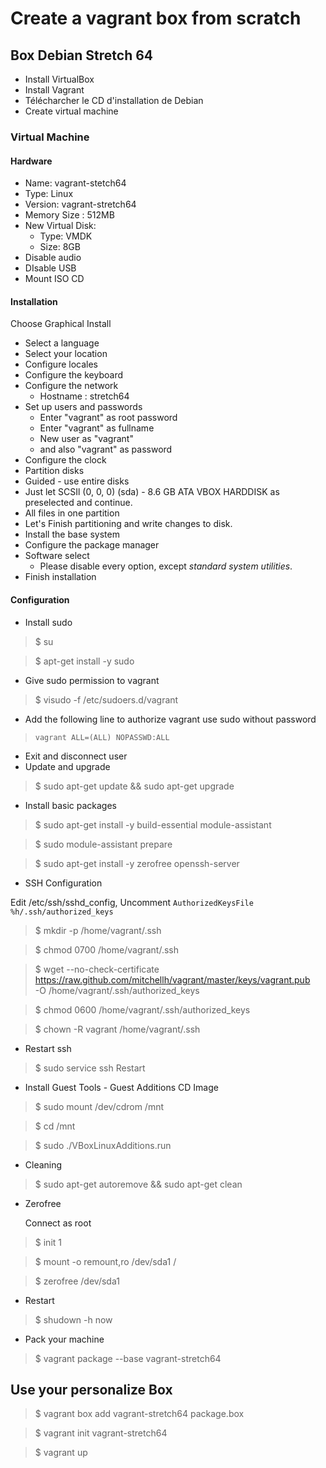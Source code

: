 # Create a vagrant box from scratch

## Box Debian Stretch 64

* Install VirtualBox
* Install Vagrant
* Télécharcher le CD d'installation de Debian
* Create virtual machine

### Virtual Machine

#### Hardware
* Name: vagrant-stetch64
* Type: Linux
* Version: vagrant-stretch64
* Memory Size : 512MB
* New Virtual Disk:
  * Type: VMDK
  * Size: 8GB
 * Disable audio
 * DIsable USB
 * Mount ISO CD

#### Installation
Choose Graphical Install
* Select a language
* Select your location
* Configure locales
* Configure the keyboard
* Configure the network
  * Hostname : stretch64
* Set up users and passwords
  * Enter "vagrant" as root password
  * Enter "vagrant" as fullname
  * New user as "vagrant"
  * and also "vagrant" as password
* Configure the clock
* Partition disks
 * Guided - use entire disks
 * Just let SCSIl (0, 0, 0) (sda) - 8.6 GB ATA VBOX HARDDISK as preselected and continue.
 * All files in one partition
 * Let's Finish partitioning and write changes to disk.
* Install the base system
* Configure the package manager
* Software select
  * Please disable every option, except *standard system utilities*.
* Finish installation

#### Configuration
* Install sudo

 > $ su

 > $ apt-get install -y sudo

* Give sudo permission to vagrant

 > $ visudo -f /etc/sudoers.d/vagrant
 
* Add the following line to authorize vagrant use sudo without password
 > `vagrant ALL=(ALL) NOPASSWD:ALL` 

* Exit and disconnect user
* Update and upgrade

 > $ sudo apt-get update && sudo apt-get upgrade

* Install basic packages

 > $ sudo apt-get install -y build-essential module-assistant

 > $ sudo module-assistant prepare

 > $ sudo apt-get install -y zerofree openssh-server

 * SSH Configuration

 Edit /etc/ssh/sshd_config, Uncomment `AuthorizedKeysFile %h/.ssh/authorized_keys`

 > $ mkdir -p /home/vagrant/.ssh

 > $ chmod 0700 /home/vagrant/.ssh

 > $ wget --no-check-certificate \
  https://raw.github.com/mitchellh/vagrant/master/keys/vagrant.pub \
  -O /home/vagrant/.ssh/authorized_keys

 > $ chmod 0600 /home/vagrant/.ssh/authorized_keys

 > $ chown -R vagrant /home/vagrant/.ssh

* Restart ssh

 > $ sudo service ssh Restart

* Install Guest Tools - Guest Additions CD Image

 > $ sudo mount /dev/cdrom /mnt

 > $ cd /mnt

 > $ sudo ./VBoxLinuxAdditions.run

* Cleaning

 > $ sudo apt-get autoremove && sudo apt-get clean

* Zerofree

  Connect as root

 > $ init 1

 > $ mount -o remount,ro /dev/sda1 /

 > $ zerofree /dev/sda1

* Restart

 > $ shudown -h now

* Pack your machine

 > $ vagrant package --base vagrant-stretch64

## Use your personalize Box

> $ vagrant box add vagrant-stretch64 package.box

> $ vagrant init vagrant-stretch64

> $ vagrant up
 